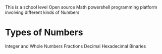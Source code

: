 This is a school level Open source Math powershell programming platform involving different kinds of Numbers

Types of Numbers
=================
Integer and Whole Numbers
Fractions
Decimal
Hexadecimal
Binaries


